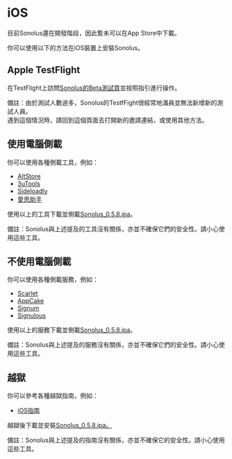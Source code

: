 # iOS

目前Sonolus還在開發階段，因此暫未可以在App Store中下載。

你可以使用以下的方法在iOS裝置上安裝Sonolus。

## Apple TestFlight

在TestFlight上訪問[Sonolus的Beta測試頁](https://testflight.apple.com/join/bR6Kaqgc)並按照指引進行操作。

備註：由於測試人數過多，Sonolus的TestfFight很經常地滿員並無法新增新的測試人員。<br>遇到這個情況時，請回到這個頁面去打開新的邀請連結，或使用其他方法。

## 使用電腦側載

你可以使用各種側載工具，例如：

- [AltStore](https://altstore.io)
- [3uTools](http://3u.com)
- [Sideloadly](https://sideloadly.io)
- [愛思助手](https://www.i4.cn)

使用以上的工具下載並側載[Sonolus_0.5.8.ipa](https://sonolus.com/download/Sonolus_0.5.8.ipa)。

備註：Sonolus與上述提及的工具沒有關係，亦並不確保它們的安全性。請小心使用這些工具。

## 不使用電腦側載

你可以使用各種側載服務，例如：

- [Scarlet](https://usescarlet.com)
- [AppCake](https://www.iphonecake.com)
- [Signum](https://signumsign.me)
- [Signulous](https://www.signulous.com)

使用以上的服務下載並側載[Sonolus_0.5.8.ipa](https://sonolus.com/download/Sonolus_0.5.8.ipa)。

備註：Sonolus與上述提及的服務沒有關係，亦並不確保它們的安全性。請小心使用這些工具。

## 越獄

你可以參考各種越獄指南，例如：

- [iOS指南](https://ios.cfw.guide)

越獄後下載並安裝[Sonolus_0.5.8.ipa。](https://sonolus.com/download/Sonolus_0.5.8.ipa)

備註：Sonolus與上述提及的指南沒有關係，亦並不確保它的安全性。請小心使用這些工具。
